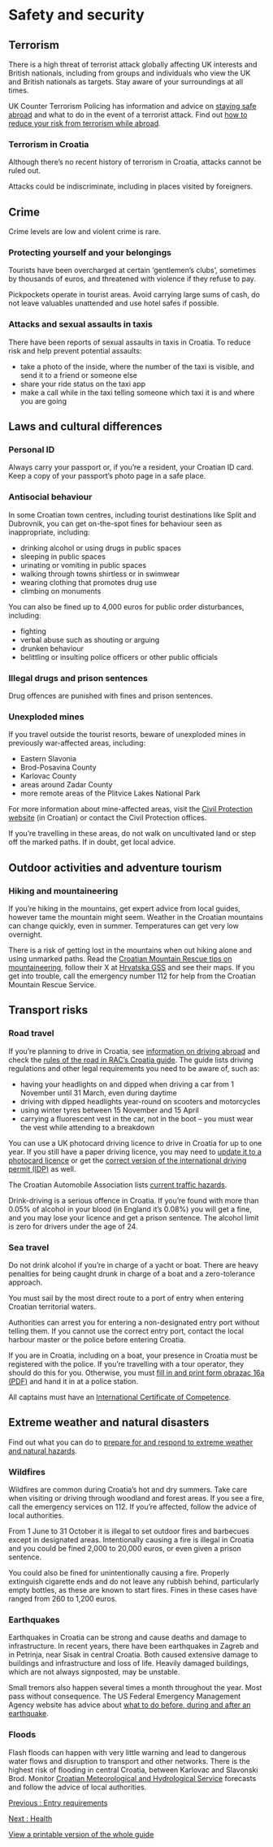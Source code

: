 # Safety and security

## Terrorism

There is a high threat of terrorist attack globally affecting UK interests and British nationals, including from groups and individuals who view the UK and British nationals as targets. Stay aware of your surroundings at all times.

UK Counter Terrorism Policing has information and advice on [staying safe abroad](https://www.counterterrorism.police.uk/safetyadvice/) and what to do in the event of a terrorist attack. Find out [how to reduce your risk from terrorism while abroad](https://www.gov.uk/guidance/reduce-your-risk-from-terrorism-while-abroad).

### Terrorism in Croatia

Although there’s no recent history of terrorism in Croatia, attacks cannot be ruled out.

Attacks could be indiscriminate, including in places visited by foreigners.

## Crime

Crime levels are low and violent crime is rare.

### Protecting yourself and your belongings

Tourists have been overcharged at certain ‘gentlemen’s clubs’, sometimes by thousands of euros, and threatened with violence if they refuse to pay.

Pickpockets operate in tourist areas. Avoid carrying large sums of cash, do not leave valuables unattended and use hotel safes if possible.

### Attacks and sexual assaults in taxis

There have been reports of sexual assaults in taxis in Croatia. To reduce risk and help prevent potential assaults:

* take a photo of the inside, where the number of the taxi is visible, and send it to a friend or someone else
* share your ride status on the taxi app
* make a call while in the taxi telling someone which taxi it is and where you are going

## Laws and cultural differences

### Personal ID

Always carry your passport or, if you’re a resident, your Croatian ID card. Keep a copy of your passport’s photo page in a safe place.

### Antisocial behaviour

In some Croatian town centres, including tourist destinations like Split and Dubrovnik, you can get on-the-spot fines for behaviour seen as inappropriate, including:

* drinking alcohol or using drugs in public spaces
* sleeping in public spaces
* urinating or vomiting in public spaces
* walking through towns shirtless or in swimwear
* wearing clothing that promotes drug use
* climbing on monuments

You can also be fined up to 4,000 euros for public order disturbances, including:

* fighting
* verbal abuse such as shouting or arguing
* drunken behaviour
* belittling or insulting police officers or other public officials

### Illegal drugs and prison sentences

Drug offences are punished with fines and prison sentences.

### Unexploded mines

If you travel outside the tourist resorts, beware of unexploded mines in previously war-affected areas, including:

* Eastern Slavonia
* Brod-Posavina County
* Karlovac County
* areas around Zadar County
* more remote areas of the Plitvice Lakes National Park

For more information about mine-affected areas, visit the [Civil Protection website](https://civilna-zastita.gov.hr/UserDocsImages/145) (in Croatian) or contact the Civil Protection offices.

If you’re travelling in these areas, do not walk on uncultivated land or step off the marked paths. If in doubt, get local advice.

## Outdoor activities and adventure tourism

### Hiking and mountaineering

If you’re hiking in the mountains, get expert advice from local guides, however tame the mountain might seem. Weather in the Croatian mountains can change quickly, even in summer. Temperatures can get very low overnight.

There is a risk of getting lost in the mountains when out hiking alone and using unmarked paths. Read the [Croatian Mountain Rescue tips on mountaineering](https://www.hgss.hr/en/), follow their X at [Hrvatska GSS](https://x.com/hrvatskaGSS) and see their maps. If you get into trouble, call the emergency number 112 for help from the Croatian Mountain Rescue Service.

## Transport risks

### Road travel

If you’re planning to drive in Croatia, see [information on driving abroad](https://www.gov.uk/driving-abroad) and check the [rules of the road in RAC’s Croatia guide](https://www.rac.co.uk/drive/travel/country/croatia/). The guide lists driving regulations and other legal requirements you need to be aware of, such as:

* having your headlights on and dipped when driving a car from 1 November until 31 March, even during daytime
* driving with dipped headlights year-round on scooters and motorcycles
* using winter tyres between 15 November and 15 April
* carrying a fluorescent vest in the car, not in the boot – you must wear the vest while attending to a breakdown

You can use a UK photocard driving licence to drive in Croatia for up to one year. If you still have a paper driving licence, you may need to [update it to a photocard licence](https://www.gov.uk/exchange-paper-driving-licence) or get the [correct version of the international driving permit (IDP)](https://www.gov.uk/driving-abroad/international-driving-permit) as well.

The Croatian Automobile Association lists [current traffic hazards](https://www.hak.hr/en#traffic-flow-and-road-conditions).

Drink-driving is a serious offence in Croatia. If you’re found with more than 0.05% of alcohol in your blood (in England it’s 0.08%) you will get a fine, and you may lose your licence and get a prison sentence. The alcohol limit is zero for drivers under the age of 24.

### Sea travel

Do not drink alcohol if you’re in charge of a yacht or boat. There are heavy penalties for being caught drunk in charge of a boat and a zero-tolerance approach.

You must sail by the most direct route to a port of entry when entering Croatian territorial waters.

Authorities can arrest you for entering a non-designated entry port without telling them. If you cannot use the correct entry port, contact the local harbour master or the police before entering Croatia.

If you are in Croatia, including on a boat, your presence in Croatia must be registered with the police. If you’re travelling with a tour operator, they should do this for you. Otherwise, you must [fill in and print form obrazac 16a (PDF)](https://mup.gov.hr/UserDocsImages/dokumenti/stranci/2022/Obrazac-prijave-i-odjave-smjestaja-boravista-i-prebivalista-za-drz-trecih-zemalja-(Obrazac-16a).pdf) and hand it in at a police station.

All captains must have an [International Certificate of Competence](https://www.rya.org.uk/knowledge/abroad/icc).

## Extreme weather and natural disasters

Find out what you can do to [prepare for and respond to extreme weather and natural hazards](https://www.gov.uk/guidance/tropical-cyclones).

### Wildfires

Wildfires are common during Croatia’s hot and dry summers. Take care when visiting or driving through woodland and forest areas. If you see a fire, call the emergency services on 112. If you’re affected, follow the advice of local authorities.

From 1 June to 31 October it is illegal to set outdoor fires and barbecues except in designated areas. Intentionally causing a fire is illegal in Croatia and you could be fined 2,000 to 20,000 euros, or even given a prison sentence.

You could also be fined for unintentionally causing a fire. Properly extinguish cigarette ends and do not leave any rubbish behind, particularly empty bottles, as these are known to start fires. Fines in these cases have ranged from 260 to 1,200 euros.

### Earthquakes

Earthquakes in Croatia can be strong and cause deaths and damage to infrastructure. In recent years, there have been earthquakes in Zagreb and in Petrinja, near Sisak in central Croatia. Both caused extensive damage to buildings and infrastructure and loss of life. Heavily damaged buildings, which are not always signposted, may be unstable.

Small tremors also happen several times a month throughout the year. Most pass without consequence. The US Federal Emergency Management Agency website has advice about [what to do before, during and after an earthquake](https://www.ready.gov/earthquakes).

### Floods

Flash floods can happen with very little warning and lead to dangerous water flows and disruption to transport and other networks. There is the highest risk of flooding in central Croatia, between Karlovac and Slavonski Brod. Monitor [Croatian Meteorological and Hydrological Service](https://meteo.hr/index_en.php) forecasts and follow the advice of local authorities.

[Previous
:
Entry requirements](/foreign-travel-advice/croatia/entry-requirements)

[Next
:
Health](/foreign-travel-advice/croatia/health)

[View a printable version of the whole guide](/foreign-travel-advice/croatia/print)